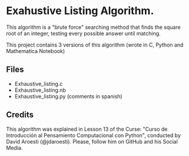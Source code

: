 # Exahustive Listing Algorithm.

This algorithm is a "brute force" searching method that finds the square root of an integer, testing every possible answer until matching.

This project contains 3 versions of this algorithm (wrote in C, Python and Mathematica Notebook)

## Files

- Exhaustive_listing.c 
- Exhaustive_listing.nb
- Exhaustive_listing.py (comments in spanish)

## Credits

This algorithm was explained in Lesson 13 of the Curse: "Curso de Introducción al Pensamiento Computacional con Python", conducted by David Aroesti (@jdaroesti). Please, follow him on GitHub and his Social Media.
